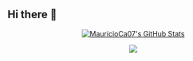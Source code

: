 ## Hi there 👋


<p align="center">
  <a href="https://skillicons.dev">
    <img src="https://stats.quira.sh/MauricioCa07/github?theme=dark" alt="MauricioCa07's GitHub Stats">
  </a>
</p>



<p align="center">
  <a href="https://skillicons.dev">
    <img src="https://skillicons.dev/icons?i=git,kubernetes,docker,c,vim" />
  </a>
</p>

